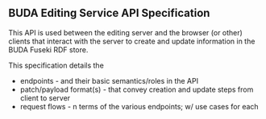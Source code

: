 ## BUDA Editing Service API Specification
This API is used between the editing server and the browser (or other) clients that interact with the server to create and update information in the BUDA Fuseki RDF store.

This specification details the
- endpoints - and their basic semantics/roles in the API
- patch/payload format(s) - that convey creation and update steps from client to server
- request flows - n terms of the various endpoints; w/ use cases for each

